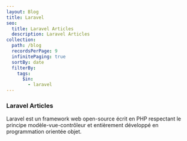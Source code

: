 ```yaml
---
layout: Blog
title: Laravel
seo:
  title: Laravel Articles
  description: Laravel Articles
collection:
  path: /blog
  recordsPerPage: 9
  infinitePaging: true
  sortBy: date
  filterBy:
    tags:
      $in:
        - laravel
---
```


### Laravel Articles

Laravel est un framework web open-source écrit en PHP respectant le principe modèle-vue-contrôleur et entièrement développé en programmation orientée objet.